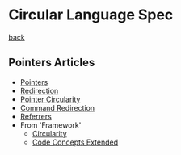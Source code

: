 Circular Language Spec
======================

[back](..)

Pointers Articles
-----------------

- [Pointers](pointers.md)
- [Redirection](redirection.md)
- [Pointer Circularity](pointer-circularity.md)
- [Command Redirection](command-redirection.md)
- [Referrers](referrers.md)
- From 'Framework'
    - [Circularity](from-framework/circularity.md)
    - [Code Concepts Extended](from-framework/code-concepts-extended.md)
